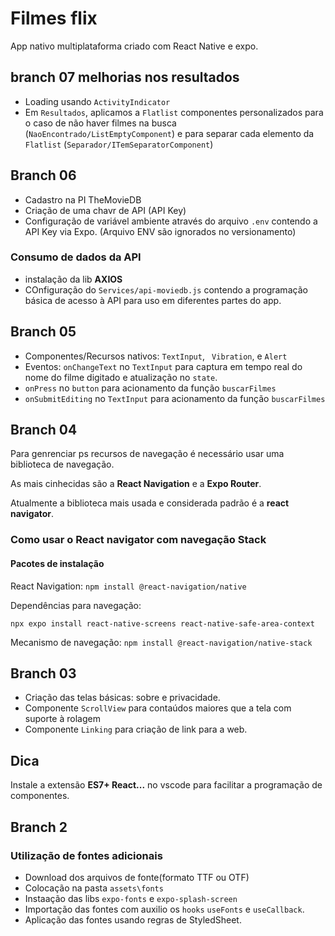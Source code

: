 # Filmes flix

App nativo multiplataforma criado com React Native e expo.

## branch 07 melhorias nos resultados

- Loading usando `ActivityIndicator`
- Em `Resultados`, aplicamos a `Flatlist` componentes personalizados para o caso de não haver filmes na busca (`NaoEncontrado/ListEmptyComponent`) e para separar cada elemento da `Flatlist` (`Separador/ITemSeparatorComponent`)

## Branch 06

- Cadastro na PI TheMovieDB
- Criação de uma chavr de API (API Key)
- Configuração de variável ambiente através do arquivo `.env` contendo a API Key via Expo. (Arquivo ENV são ignorados no versionamento)

### Consumo de dados da API

- instalação da lib **AXIOS**
- COnfiguração do `Services/api-moviedb.js` contendo a programação básica de acesso à API para uso em diferentes partes do app.

## Branch 05

- Componentes/Recursos nativos: `TextInput`, ` Vibration`, e `Alert`
- Eventos: `onChangeText` no `TextInput` para captura em tempo real do nome do filme digitado e atualização no `state`.
- `onPress` no `button` para acionamento da função `buscarFilmes`
- `onSubmitEditing` no `TextInput` para acionamento da função `buscarFilmes`

## Branch 04

Para genrenciar ps recursos de navegação é necessário usar uma biblioteca de navegação.

As mais cinhecidas são a **React Navigation** e a **Expo Router**.

Atualmente a biblioteca mais usada e considerada padrão é a **react navigator**.

### Como usar o React navigator com navegação Stack

#### Pacotes de instalação

React Navigation: `npm install @react-navigation/native`

Dependências para navegação:

`npx expo install react-native-screens react-native-safe-area-context`

Mecanismo de navegação: `npm install @react-navigation/native-stack`

## Branch 03

- Criação das telas básicas: sobre e privacidade.
- Componente `ScrollView` para contaúdos maiores que a tela com suporte à rolagem
- Componente `Linking` para criação de link para a web.

## Dica

Instale a extensão **ES7+ React...** no vscode para facilitar a programação de componentes.

## Branch 2

### Utilização de fontes adicionais

- Download dos arquivos de fonte(formato TTF ou OTF)
- Colocação na pasta `assets\fonts`
- Instaação das libs `expo-fonts` e `expo-splash-screen`
- Importação das fontes com auxilio os `hooks` `useFonts` e `useCallback`.
- Aplicação das fontes usando regras de StyledSheet.
